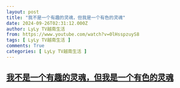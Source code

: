 ```yaml
---
layout: post
title: "我不是一个有趣的灵魂，但我是一个有色的灵魂"
date: 2024-09-26T02:31:12.000Z
author: LyLy TV越南生活
from: https://www.youtube.com/watch?v=0lHsspzuyS8
tags: [ LyLy TV越南生活 ]
comments: True
categories: [ LyLy TV越南生活 ]
---
```

<!--1727317872000-->
[我不是一个有趣的灵魂，但我是一个有色的灵魂](https://www.youtube.com/watch?v=0lHsspzuyS8)
------

<div>

</div>
